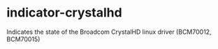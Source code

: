 # indicator-crystalhd
Indicates the state of the Broadcom CrystalHD linux driver (BCM70012, BCM70015)

